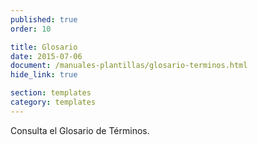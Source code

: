 ```yaml
---
published: true
order: 10

title: Glosario
date: 2015-07-06
document: /manuales-plantillas/glosario-terminos.html
hide_link: true

section: templates
category: templates
---
```


Consulta el Glosario de Términos.
